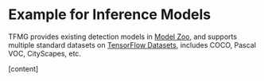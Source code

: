 # Example for Inference Models 

TFMG provides existing detection models in [Model Zoo](), and supports multiple standard datasets on [TensorFlow Datasets](), includes COCO, Pascal VOC, CityScapes, etc. 

[content]